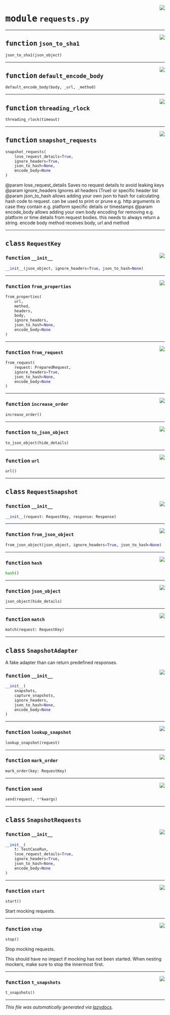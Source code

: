 <!-- markdownlint-disable -->

<a href="../booktest/requests.py#L0"><img align="right" style="float:right;" src="https://img.shields.io/badge/-source-cccccc?style=flat-square"></a>

# <kbd>module</kbd> `requests.py`





---

<a href="../booktest/requests.py#L19"><img align="right" style="float:right;" src="https://img.shields.io/badge/-source-cccccc?style=flat-square"></a>

## <kbd>function</kbd> `json_to_sha1`

```python
json_to_sha1(json_object)
```






---

<a href="../booktest/requests.py#L26"><img align="right" style="float:right;" src="https://img.shields.io/badge/-source-cccccc?style=flat-square"></a>

## <kbd>function</kbd> `default_encode_body`

```python
default_encode_body(body, _url, _method)
```






---

<a href="../requests/py/threading_rlock#L234"><img align="right" style="float:right;" src="https://img.shields.io/badge/-source-cccccc?style=flat-square"></a>

## <kbd>function</kbd> `threading_rlock`

```python
threading_rlock(timeout)
```






---

<a href="../booktest/requests.py#L383"><img align="right" style="float:right;" src="https://img.shields.io/badge/-source-cccccc?style=flat-square"></a>

## <kbd>function</kbd> `snapshot_requests`

```python
snapshot_requests(
    lose_request_details=True,
    ignore_headers=True,
    json_to_hash=None,
    encode_body=None
)
```

@param lose_request_details Saves no request details to avoid leaking keys @param ignore_headers Ignores all headers (True) or specific header list @param json_to_hash allows adding your own json to hash for calculating hash code to request.  can be used to print or prune e.g. http arguments in case they contain e.g. platform specific  details or timestamps @param encode_body allows adding your own body encoding for removing e.g. platform or time details from  request bodies. this needs to always return a string. encode body method receives body, url and method 


---

## <kbd>class</kbd> `RequestKey`




<a href="../booktest/requests.py#L38"><img align="right" style="float:right;" src="https://img.shields.io/badge/-source-cccccc?style=flat-square"></a>

### <kbd>function</kbd> `__init__`

```python
__init__(json_object, ignore_headers=True, json_to_hash=None)
```








---

<a href="../booktest/requests.py#L93"><img align="right" style="float:right;" src="https://img.shields.io/badge/-source-cccccc?style=flat-square"></a>

### <kbd>function</kbd> `from_properties`

```python
from_properties(
    url,
    method,
    headers,
    body,
    ignore_headers,
    json_to_hash=None,
    encode_body=None
)
```





---

<a href="../booktest/requests.py#L112"><img align="right" style="float:right;" src="https://img.shields.io/badge/-source-cccccc?style=flat-square"></a>

### <kbd>function</kbd> `from_request`

```python
from_request(
    request: PreparedRequest,
    ignore_headers=True,
    json_to_hash=None,
    encode_body=None
)
```





---

<a href="../booktest/requests.py#L71"><img align="right" style="float:right;" src="https://img.shields.io/badge/-source-cccccc?style=flat-square"></a>

### <kbd>function</kbd> `increase_order`

```python
increase_order()
```





---

<a href="../booktest/requests.py#L81"><img align="right" style="float:right;" src="https://img.shields.io/badge/-source-cccccc?style=flat-square"></a>

### <kbd>function</kbd> `to_json_object`

```python
to_json_object(hide_details)
```





---

<a href="../booktest/requests.py#L78"><img align="right" style="float:right;" src="https://img.shields.io/badge/-source-cccccc?style=flat-square"></a>

### <kbd>function</kbd> `url`

```python
url()
```






---

## <kbd>class</kbd> `RequestSnapshot`




<a href="../booktest/requests.py#L131"><img align="right" style="float:right;" src="https://img.shields.io/badge/-source-cccccc?style=flat-square"></a>

### <kbd>function</kbd> `__init__`

```python
__init__(request: RequestKey, response: Response)
```








---

<a href="../booktest/requests.py#L140"><img align="right" style="float:right;" src="https://img.shields.io/badge/-source-cccccc?style=flat-square"></a>

### <kbd>function</kbd> `from_json_object`

```python
from_json_object(json_object, ignore_headers=True, json_to_hash=None)
```





---

<a href="../booktest/requests.py#L166"><img align="right" style="float:right;" src="https://img.shields.io/badge/-source-cccccc?style=flat-square"></a>

### <kbd>function</kbd> `hash`

```python
hash()
```





---

<a href="../booktest/requests.py#L153"><img align="right" style="float:right;" src="https://img.shields.io/badge/-source-cccccc?style=flat-square"></a>

### <kbd>function</kbd> `json_object`

```python
json_object(hide_details)
```





---

<a href="../booktest/requests.py#L137"><img align="right" style="float:right;" src="https://img.shields.io/badge/-source-cccccc?style=flat-square"></a>

### <kbd>function</kbd> `match`

```python
match(request: RequestKey)
```






---

## <kbd>class</kbd> `SnapshotAdapter`
A fake adapter than can return predefined responses. 

<a href="../booktest/requests.py#L176"><img align="right" style="float:right;" src="https://img.shields.io/badge/-source-cccccc?style=flat-square"></a>

### <kbd>function</kbd> `__init__`

```python
__init__(
    snapshots,
    capture_snapshots,
    ignore_headers,
    json_to_hash=None,
    encode_body=None
)
```








---

<a href="../booktest/requests.py#L196"><img align="right" style="float:right;" src="https://img.shields.io/badge/-source-cccccc?style=flat-square"></a>

### <kbd>function</kbd> `lookup_snapshot`

```python
lookup_snapshot(request)
```





---

<a href="../booktest/requests.py#L189"><img align="right" style="float:right;" src="https://img.shields.io/badge/-source-cccccc?style=flat-square"></a>

### <kbd>function</kbd> `mark_order`

```python
mark_order(key: RequestKey)
```





---

<a href="../booktest/requests.py#L216"><img align="right" style="float:right;" src="https://img.shields.io/badge/-source-cccccc?style=flat-square"></a>

### <kbd>function</kbd> `send`

```python
send(request, **kwargs)
```






---

## <kbd>class</kbd> `SnapshotRequests`




<a href="../booktest/requests.py#L277"><img align="right" style="float:right;" src="https://img.shields.io/badge/-source-cccccc?style=flat-square"></a>

### <kbd>function</kbd> `__init__`

```python
__init__(
    t: TestCaseRun,
    lose_request_details=True,
    ignore_headers=True,
    json_to_hash=None,
    encode_body=None
)
```








---

<a href="../booktest/requests.py#L321"><img align="right" style="float:right;" src="https://img.shields.io/badge/-source-cccccc?style=flat-square"></a>

### <kbd>function</kbd> `start`

```python
start()
```

Start mocking requests.  



---

<a href="../booktest/requests.py#L351"><img align="right" style="float:right;" src="https://img.shields.io/badge/-source-cccccc?style=flat-square"></a>

### <kbd>function</kbd> `stop`

```python
stop()
```

Stop mocking requests. 

This should have no impact if mocking has not been started. When nesting mockers, make sure to stop the innermost first. 

---

<a href="../booktest/requests.py#L370"><img align="right" style="float:right;" src="https://img.shields.io/badge/-source-cccccc?style=flat-square"></a>

### <kbd>function</kbd> `t_snapshots`

```python
t_snapshots()
```








---

_This file was automatically generated via [lazydocs](https://github.com/ml-tooling/lazydocs)._
